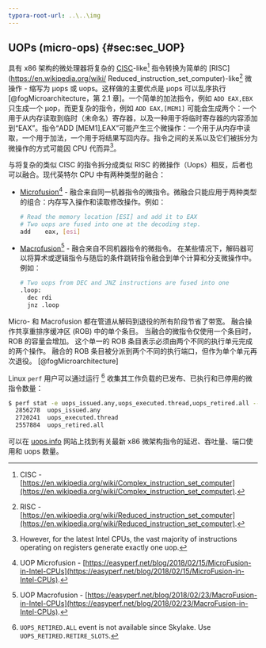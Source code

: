 ```yaml
---
typora-root-url: ..\..\img
---
```


## UOPs (micro-ops) {#sec:sec_UOP}

具有 x86 架构的微处理器将复杂的 [CISC](https://en.wikipedia.org/wiki/Complex_instruction_set_computer)-like[^1] 指令转换为简单的 [RISC](https://en.wikipedia.org/wiki/ Reduced_instruction_set_computer)-like[^5] 微操作 - 缩写为 µops 或 uops。这样做的主要优点是 µops 可以乱序执行 [@fogMicroarchitecture，第 2.1 章]。一个简单的加法指令，例如 `ADD EAX,EBX` 只生成一个 µop，而更复杂的指令，例如 `ADD EAX,[MEM1]` 可能会生成两个：一个用于从内存读取到临时（未命名）寄存器，以及一种用于将临时寄存器的内容添加到“EAX”。指令“ADD [MEM1],EAX”可能产生三个微操作：一个用于从内存中读取，一个用于加法，一个用于将结果写回内存。指令之间的关系以及它们被拆分为微操作的方式可能因 CPU 代而异[^6]。

与将复杂的类似 CISC 的指令拆分成类似 RISC 的微操作（Uops）相反，后者也可以融合。现代英特尔 CPU 中有两种类型的融合：

* [Microfusion](https://easyperf.net/blog/2018/02/15/MicroFusion-in-Intel-CPUs)[^3] - 融合来自同一机器指令的微指令。微融合只能应用于两种类型的组合：内存写入操作和读取修改操作。例如：

  ```bash
  # Read the memory location [ESI] and add it to EAX
  # Two uops are fused into one at the decoding step.
  add    eax, [esi]
  ```
  
* [Macrofusion](https://easyperf.net/blog/2018/02/23/MacroFusion-in-Intel-CPUs)[^4] - 融合来自不同机器指令的微指令。 在某些情况下，解码器可以将算术或逻辑指令与随后的条件跳转指令融合到单个计算和分支微操作中。 例如：

  ```bash
  # Two uops from DEC and JNZ instructions are fused into one
  .loop:
    dec rdi
    jnz .loop
  ```

Micro- 和 Macrofusion 都在管道从解码到退役的所有阶段节省了带宽。 融合操作共享重排序缓冲区 (ROB) 中的单个条目。 当融合的微指令仅使用一个条目时，ROB 的容量会增加。 这个单一的 ROB 条目表示必须由两个不同的执行单元完成的两个操作。 融合的 ROB 条目被分派到两个不同的执行端口，但作为单个单元再次退役。 [@fogMicroarchitecture]

Linux `perf` 用户可以通过运行 [^2] 收集其工作负载的已发布、已执行和已停用的微指令数量：

```bash
$ perf stat -e uops_issued.any,uops_executed.thread,uops_retired.all -- a.exe
  2856278  uops_issued.any             
  2720241  uops_executed.thread
  2557884  uops_retired.all
```

可以在 [uops.info](https://uops.info/) 网站上找到有关最新 x86 微架构指令的延迟、吞吐量、端口使用和 uops 数量。

[^1]: CISC - [https://en.wikipedia.org/wiki/Complex_instruction_set_computer](https://en.wikipedia.org/wiki/Complex_instruction_set_computer).
[^2]: `UOPS_RETIRED.ALL` event is not available since Skylake. Use `UOPS_RETIRED.RETIRE_SLOTS`.
[^3]: UOP Microfusion - [https://easyperf.net/blog/2018/02/15/MicroFusion-in-Intel-CPUs](https://easyperf.net/blog/2018/02/15/MicroFusion-in-Intel-CPUs).
[^4]: UOP Macrofusion - [https://easyperf.net/blog/2018/02/23/MacroFusion-in-Intel-CPUs](https://easyperf.net/blog/2018/02/23/MacroFusion-in-Intel-CPUs).
[^5]: RISC - [https://en.wikipedia.org/wiki/Reduced_instruction_set_computer](https://en.wikipedia.org/wiki/Reduced_instruction_set_computer).
[^6]: However, for the latest Intel CPUs, the vast majority of instructions operating on registers generate exactly one uop.

